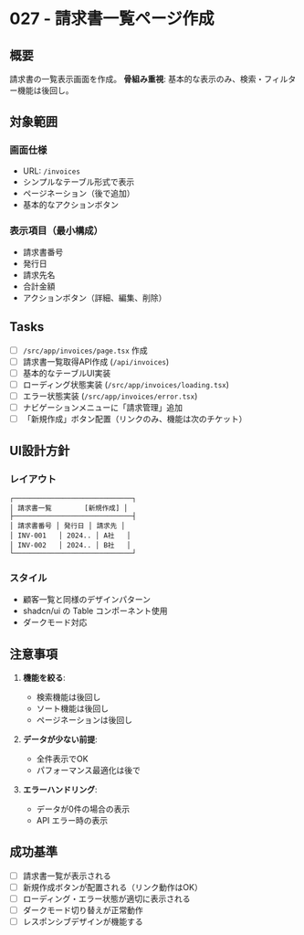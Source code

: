 # 027 - 請求書一覧ページ作成

## 概要

請求書の一覧表示画面を作成。
**骨組み重視**: 基本的な表示のみ、検索・フィルター機能は後回し。

## 対象範囲

### 画面仕様
- URL: `/invoices`
- シンプルなテーブル形式で表示
- ページネーション（後で追加）
- 基本的なアクションボタン

### 表示項目（最小構成）
- 請求書番号
- 発行日
- 請求先名
- 合計金額
- アクションボタン（詳細、編集、削除）

## Tasks

- [ ] `/src/app/invoices/page.tsx` 作成
- [ ] 請求書一覧取得API作成 (`/api/invoices`)
- [ ] 基本的なテーブルUI実装
- [ ] ローディング状態実装 (`/src/app/invoices/loading.tsx`)
- [ ] エラー状態実装 (`/src/app/invoices/error.tsx`)
- [ ] ナビゲーションメニューに「請求管理」追加
- [ ] 「新規作成」ボタン配置（リンクのみ、機能は次のチケット）

## UI設計方針

### レイアウト
```
┌─────────────────────────────┐
│ 請求書一覧        [新規作成] │
├─────────────────────────────┤
│ 請求書番号 │ 発行日 │ 請求先 │
│ INV-001   │ 2024.. │ A社   │
│ INV-002   │ 2024.. │ B社   │
└─────────────────────────────┘
```

### スタイル
- 顧客一覧と同様のデザインパターン
- shadcn/ui の Table コンポーネント使用
- ダークモード対応

## 注意事項

1. **機能を絞る**: 
   - 検索機能は後回し
   - ソート機能は後回し
   - ページネーションは後回し

2. **データが少ない前提**:
   - 全件表示でOK
   - パフォーマンス最適化は後で

3. **エラーハンドリング**:
   - データが0件の場合の表示
   - API エラー時の表示

## 成功基準

- [ ] 請求書一覧が表示される
- [ ] 新規作成ボタンが配置される（リンク動作はOK）
- [ ] ローディング・エラー状態が適切に表示される
- [ ] ダークモード切り替えが正常動作
- [ ] レスポンシブデザインが機能する